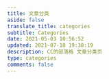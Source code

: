 ```yaml
---
title: 文章分类
aside: false
translate_title: categories
subtitle: Categories
date: 2021-05-03 10:56:52
updated: 2021-07-18 19:38:19
description: CC的部落格 文章分类页
type: categories
comments: false
---
```

